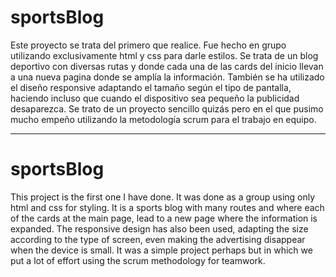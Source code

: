 # sportsBlog

Este proyecto se trata del primero que realice. Fue hecho en grupo utilizando exclusivamente html y css para darle estilos.
Se trata de un blog deportivo con diversas rutas y donde cada una de las cards del inicio llevan a una nueva pagina donde se amplía la información.
También se ha utilizado el diseño responsive adaptando el tamaño según el tipo de pantalla, haciendo incluso que cuando el dispositivo sea pequeño la publicidad desaparezca.
Se trato de un proyecto sencillo quizás pero en el que pusimo mucho empeño utilizando la metodología scrum para el trabajo en equipo.

-------------------------------------------------------------------------------------------------------------------------------------

# sportsBlog

This project is the first one I have done. It was done as a group using only html and css for styling.
It is a sports blog with many routes and where each of the cards at the main page, lead to a new page where the information is expanded.
The responsive design has also been used, adapting the size according to the type of screen, even making the advertising disappear when the device is small.
It was a simple project perhaps but in which we put a lot of effort using the scrum methodology for teamwork.
